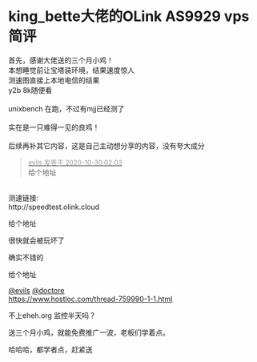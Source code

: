 # king_bette大佬的OLink AS9929 vps简评


首先，感谢大佬送的三个月小鸡！<br />
本想睡觉前让宝塔装环境，结果速度惊人<br />
<img id="aimg_pYL5z" onclick="zoom(this, this.src, 0, 0, 0)" class="zoom" src="https://jiba.pp.ua/images/2020/10/30/AS_2020-10-30_01-54-14.png" onmouseover="img_onmouseoverfunc(this)" onload="thumbImg(this)" border="0" alt="" /><br />
测速图直接上本地电信的结果<br />
<img id="aimg_vq2Z1" onclick="zoom(this, this.src, 0, 0, 0)" class="zoom" src="https://jiba.pp.ua/images/2020/10/30/AS_2020-10-30_01-21-13.png" onmouseover="img_onmouseoverfunc(this)" onload="thumbImg(this)" border="0" alt="" /><br />
<img id="aimg_KGxpn" onclick="zoom(this, this.src, 0, 0, 0)" class="zoom" src="https://jiba.pp.ua/images/2020/10/30/AS_2020-10-30_01-19-21.png" onmouseover="img_onmouseoverfunc(this)" onload="thumbImg(this)" border="0" alt="" /><br />
y2b 8k随便看<br />
<img id="aimg_hLCf1" onclick="zoom(this, this.src, 0, 0, 0)" class="zoom" src="https://jiba.pp.ua/images/2020/10/30/AS_2020-10-30_01-23-19.png" onmouseover="img_onmouseoverfunc(this)" onload="thumbImg(this)" border="0" alt="" /><br />
<br />
unixbench 在跑，不过有mjj已经测了<br />
<br />
实在是一只难得一见的良鸡！<br />
<br />
后续再补其它内容，这是自己主动想分享的内容，没有夸大成分

<div class="quote"><blockquote><font size="2"><a href="https://www.hostloc.com/forum.php?mod=redirect&amp;goto=findpost&amp;pid=9373097&amp;ptid=760071" target="_blank"><font color="#999999">evils 发表于 2020-10-30 02:03</font></a></font><br />
给个地址</blockquote></div><br />
测速链接:<br />
http://speedtest.olink.cloud

给个地址

很快就会被玩坏了

确实不错的

给个地址

 <a href="https://www.hostloc.com/home.php?mod=space&amp;uid=50065" target="_blank">@evils</a> <a href="https://www.hostloc.com/home.php?mod=space&amp;uid=48130" target="_blank">@doctore</a> <br />
 https://www.hostloc.com/thread-759990-1-1.html<br />


不上eheh.org 监控半天吗？

送三个月小鸡，就能免费推广一波，老板们学着点。

哈哈哈，都学者点，赶紧送
